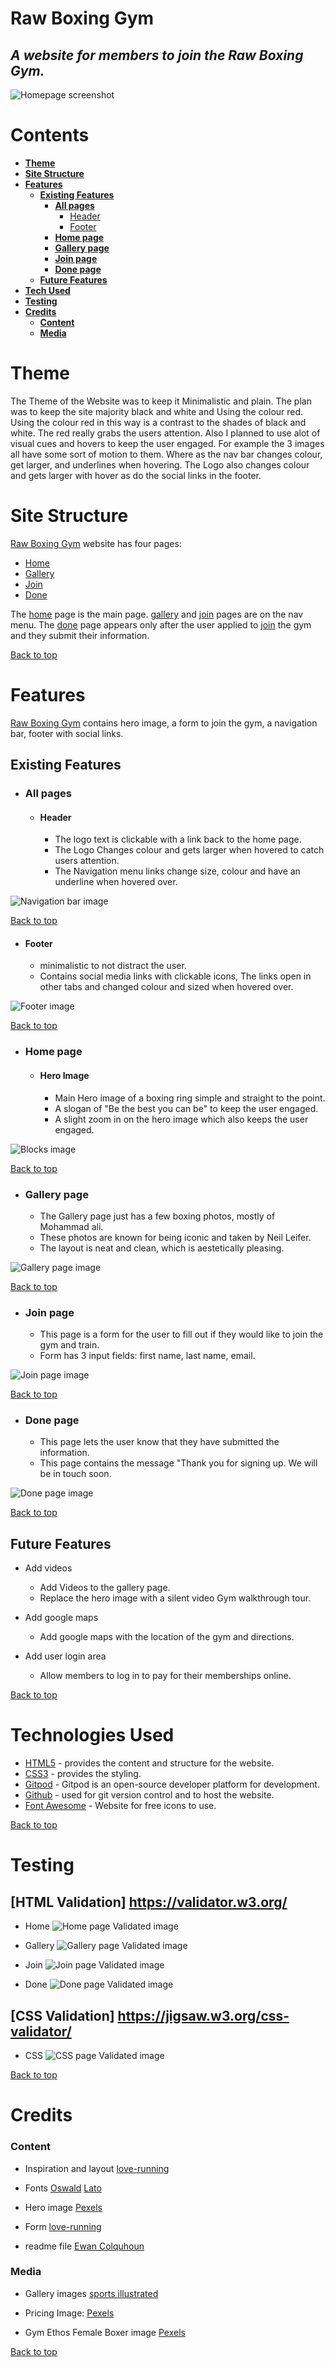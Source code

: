# Raw Boxing Gym
## _A website for members to join the Raw Boxing Gym._

![Homepage screenshot](/assets/images/readme-images/readme1.JPG "Homepage")

# Contents
* [**Theme**](<#theme>)
* [**Site Structure**](<#site-structure>)
* [**Features**](<#features>)
    * [**Existing Features**](<#existing-features>)
        * [**All pages**](<#all-pages>)
            * [Header](<#header>)
            * [Footer](<#footer>)
        * [**Home page**](<#home-page>)
        * [**Gallery page**](<#gallery-page>)
        * [**Join page**](<#join-page>)
        * [**Done page**](<#done-page>)
    * [**Future Features**](<#future-features>)
* [**Tech Used**](<#tech-used>)
* [**Testing**](<#testing>)
* [**Credits**](<#credits>)
    * [**Content**](<#content>)
    * [**Media**](<#media>)

# Theme
The Theme of the Website was to keep it Minimalistic and plain.
The plan was to keep the site majority black and white and Using the colour red.
Using the colour red in this way is a contrast to the shades of black and white.
The red really grabs the users attention.
Also I planned to use alot of visual cues and hovers to keep the user engaged.
For example the 3 images all have some sort of motion to them. 
Where as the nav bar changes colour, get larger, and underlines when hovering.
The Logo also changes colour and gets larger with hover as do the social links in the footer.

# Site Structure

[Raw Boxing Gym](https://tonyjrafter.github.io/boxing-gym/) website has four pages:

 * [Home](index.html)
 * [Gallery](gallery.html)
 * [Join](join.html)
 * [Done](done.html)

The [home](index.html) page is the main page.
[gallery](gallery.html) and [join](join.html) pages are on the nav menu. The [done](done.html) page appears only after the user applied to [join](join.html) the gym and they submit their information.

[Back to top](<#contents>)

# Features

[Raw Boxing Gym](https://tonyjrafter.github.io/boxing-gym/) contains hero image, a form to join the gym, a navigation bar, footer with social links.

## Existing Features

* ### All pages

  * #### Header

    * The logo text is clickable with a link back to the home page.
    * The Logo Changes colour and gets larger when hovered to catch users attention.
    * The Navigation menu links change size, colour and have an underline when hovered over.

![Navigation bar image](/assets/images/readme-images/readme2.JPG)

[Back to top](<#contents>)

  * #### Footer

    * minimalistic to not distract the user.
    * Contains social media links with clickable icons, The links open in other tabs and changed colour and sized when hovered over.


![Footer image](/assets/images/readme-images/readme3.JPG)

[Back to top](<#contents>)

* ### Home page

  * #### Hero Image

      * Main Hero image of a boxing ring simple and straight to the point.
      * A slogan of "Be the best you can be" to keep the user engaged.
      * A slight zoom in on the hero image which also keeps the user engaged.

![Blocks image](/assets/images/readme-images/readme1.JPG)

[Back to top](<#Raw Boxing Gym>)

* ### Gallery page

    * The Gallery page just has a few boxing photos, mostly of Mohammad ali.
    * These photos are known for being iconic and taken by Neil Leifer.
    * The layout is neat and clean, which is aestetically pleasing.

![Gallery page image](/assets/images/readme-images/readme4.JPG)

[Back to top](<#contents>)

* ### Join page

    * This page is a form for the user to fill out if they would like to join the gym and train.
    * Form has 3 input fields: first name, last name, email.

![Join page image](/assets/images/readme-images/readme5.JPG)

[Back to top](<#contents>)

* ### Done page

    * This page lets the user know that they have submitted the information.
    * This page contains the message "Thank you for signing up. We will be in touch soon.

![Done page image](/assets/images/readme-images/readme6.JPG)

[Back to top](<#contents>)

## Future Features

* Add videos
    * Add Videos to the gallery page.
    * Replace the hero image with a silent video Gym walkthrough tour.

* Add google maps
    * Add google maps with the location of the gym and directions.
    
* Add user login area
    * Allow members to log in to pay for their memberships online.
    

[Back to top](<#contents>)

# Technologies Used
* [HTML5](https://html.spec.whatwg.org/) - provides the content and structure for the website.
* [CSS3](https://www.w3.org/Style/CSS/Overview.en.html) - provides the styling.
* [Gitpod](https://gitpod.io/) - Gitpod is an open-source developer platform for development.
* [Github](https://github.com/) - used for git version control and to host the website.
* [Font Awesome](https://fontawesome.com/) - Website for free icons to use.

[Back to top](<#contents>)

# Testing
## [HTML Validation] https://validator.w3.org/
* Home
![Home page Validated image](/assets/images/readme-images/test1.JPG)

* Gallery
![Gallery page Validated image](/assets/images/readme-images/test2.JPG)

* Join
![Join page Validated image](/assets/images/readme-images/test3.JPG)

* Done
![Done page Validated image](/assets/images/readme-images/test4.JPG)

## [CSS Validation] https://jigsaw.w3.org/css-validator/
* CSS
![CSS page Validated image](/assets/images/readme-images/test5.JPG)

[Back to top](<#contents>)

# Credits
### Content

* Inspiration and layout [love-running](https://github.com/Code-Institute-Org/love-running-2.0)

* Fonts [Oswald](https://fonts.google.com/specimen/Oswald) [Lato](https://fonts.google.com/specimen/Lato?query=lato)

* Hero image [Pexels](https://www.pexels.com/photo/an-empty-boxing-ring-8612028/)

* Form [love-running](https://github.com/Code-Institute-Org/love-running-2.0) 

* readme file [Ewan Colquhoun](https://github.com/EwanColquhoun/wawaswoods#readme)

### Media
* Gallery images [sports illustrated](https://www.si.com/boxing/2014/03/26/neil-leifers-iconic-boxing-photos#gid=ci02558ead5008279d&pid=neil-leifer-and-muhammad-ali)

* Pricing Image: [Pexels](https://www.pexels.com/photo/silhouette-of-person-in-boxing-gym-8736743/)

* Gym Ethos Female Boxer image [Pexels](https://www.pexels.com/photo/woman-wearing-red-boxing-gloves-sweating-on-the-gym-7261727/)

[Back to top](<#contents>)